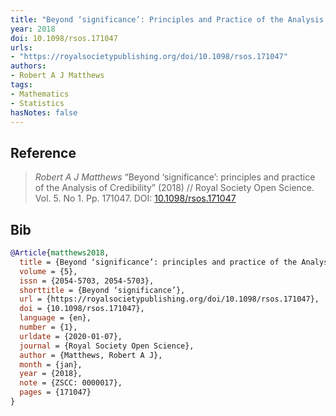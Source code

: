 ```yaml
---
title: "Beyond ‘significance’: Principles and Practice of the Analysis of Credibility"
year: 2018
doi: 10.1098/rsos.171047
urls:
- "https://royalsocietypublishing.org/doi/10.1098/rsos.171047"
authors:
- Robert A J Matthews
tags:
- Mathematics
- Statistics
hasNotes: false
---
```


## Reference

> <i>Robert A J Matthews</i> “Beyond ‘significance’: principles and practice of the Analysis of Credibility” (2018) // Royal Society Open Science. Vol.&nbsp;5. No&nbsp;1. Pp.&nbsp;171047. DOI:&nbsp;<a href='https://doi.org/10.1098/rsos.171047'>10.1098/rsos.171047</a>

## Bib

```bib
@Article{matthews2018,
  title = {Beyond ‘significance’: principles and practice of the Analysis of Credibility},
  volume = {5},
  issn = {2054-5703, 2054-5703},
  shorttitle = {Beyond ‘significance’},
  url = {https://royalsocietypublishing.org/doi/10.1098/rsos.171047},
  doi = {10.1098/rsos.171047},
  language = {en},
  number = {1},
  urldate = {2020-01-07},
  journal = {Royal Society Open Science},
  author = {Matthews, Robert A J},
  month = {jan},
  year = {2018},
  note = {ZSCC: 0000017},
  pages = {171047}
}
```
